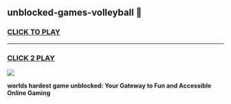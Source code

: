 
## unblocked-games-volleyball 👋
<h3>
<a href="https://premium.freeplayer.one?title=unblocked-games-volleyball&ref=14F">CLICK TO PLAY</a></h3>
<hr>

<h3>
<a href="https://premium.freeplayer.one?title=unblocked-games-volleyball&ref=14F">CLICK 2 PLAY</a>
  
</h3>

<a href="https://premium.freeplayer.one?title=unblocked-games-volleyball&ref=12F/"><img src="https://clearcache.store/games.png"></a>


**worlds hardest game unblocked: Your Gateway to Fun and Accessible Online Gaming**
